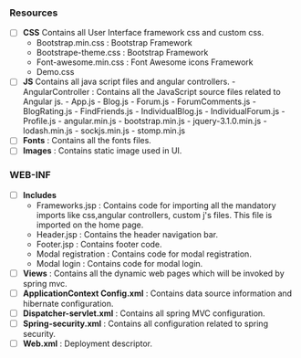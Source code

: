 ###	Resources
- [ ]	**CSS** 
Contains all User Interface framework css and custom css.
    -	Bootstrap.min.css : Bootstrap Framework
    -	Bootstrape-theme.css : Bootstrap Framework
    -	Font-awesome.min.css : Font Awesome icons Framework
    -	Demo.css
-  [ ] **JS** 
Contains all java script files and angular controllers.
      -	AngularController : Contains all the JavaScript source files related to Angular js.
          -	 App.js
          -	 Blog.js
          -	 Forum.js
          -	 ForumComments.js
          -	 BlogRating.js
          -	 FindFriends.js
          -	 IndividualBlog.js
          -	 IndividualForum.js
          -	 Profile.js
      -  angular.min.js
      -  bootstrap.min.js
      -  jquery-3.1.0.min.js
      -  lodash.min.js
      -  sockjs.min.js
      -  stomp.min.js
-	[ ] **Fonts** : Contains all the fonts files.
-	[ ] **Images** : Contains static image used in UI.

###	 WEB-INF
-	[ ] **Includes**
    -	Frameworks.jsp : Contains code for importing all the mandatory imports like css,angular controllers, custom j's files. This file is imported on the home page.
    -	Header.jsp : Contains the header navigation bar.
    -	Footer.jsp : Contains footer code.
    -	Modal registration : Contains code for modal registration.
    -	Modal login : Contains code for modal login.
-	[ ] **Views** : Contains all the dynamic web pages which will be invoked by spring mvc.
-	[ ] **ApplicationContext Config.xml** : Contains data source information and hibernate configuration.
-	[ ] **Dispatcher-servlet.xml** : Contains all spring  MVC configuration.
-	[ ] **Spring-security.xml** : Contains all configuration related to spring security.
-	[ ] **Web.xml** : Deployment descriptor.
